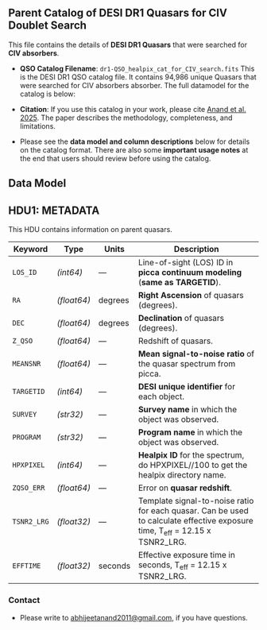 ## Parent Catalog of DESI DR1 Quasars for CIV Doublet Search

This file contains the details of **DESI DR1 Quasars** that were searched for **CIV absorbers**.

- **QSO Catalog Filename**: `dr1-QSO_healpix_cat_for_CIV_search.fits`
    This is the DESI DR1 QSO catalog file. It contains 94,986 unique Quasars that were searched for CIV absorbers absorber. The full datamodel for the catalog is below:

- **Citation**: If you use this catalog in your work, please cite [Anand et al. 2025](https://arxiv.org/abs/2504.20299). The paper describes the methodology, completeness, and limitations.

- Please see the **data model and column descriptions** below for details on the catalog format. There are also some **important usage notes** at the end that users should review before using the catalog.

## Data Model

## HDU1: METADATA
This HDU contains information on parent quasars.

| **Keyword**   | **Type**       | **Units**        | **Description** |
|--------------|----------------|------------------|-----------------|
| `LOS_ID`     | *(int64)*       | —                | Line-of-sight (LOS) ID in **picca continuum modeling** (**same as TARGETID**). |
| `RA`         | *(float64)*     | degrees          | **Right Ascension** of quasars (degrees). |
| `DEC`        | *(float64)*     | degrees          | **Declination** of quasars (degrees). |
| `Z_QSO`      | *(float64)*     | —                | Redshift of quasars. |
| `MEANSNR`    | *(float64)*     | —                | **Mean signal-to-noise ratio** of the quasar spectrum from picca. |
| `TARGETID`   | *(int64)*       | —                | **DESI unique identifier** for each object. |
| `SURVEY`     | *(str32)*       | —                | **Survey name** in which the object was observed. |
| `PROGRAM`    | *(str32)*       | —                | **Program name** in which the object was observed. |
| `HPXPIXEL`   | *(int64)*       | —                | **Healpix ID** for the spectrum, do HPXPIXEL//100 to get the healpix directory name. |
| `ZQSO_ERR`   | *(float64)*     | —                | Error on **quasar redshift**. |
| `TSNR2_LRG`  | *(float32)*     | —                 | Template signal-to-noise ratio for each quasar. Can be used to calculate effective exposure time, T<sub>eff</sub> = 12.15 x TSNR2\_LRG. |
| `EFFTIME`    | *(float32)*     | seconds          | Effective exposure time in seconds, T<sub>eff</sub> = 12.15 x TSNR2\_LRG. |


### **Contact**

- Please write to abhijeetanand2011@gmail.com, if you have questions.
